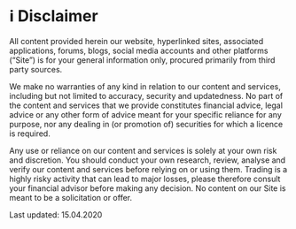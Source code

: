 # ℹ Disclaimer

All content provided herein our website, hyperlinked sites, associated applications, forums, blogs, social media accounts and other platforms (“Site”) is for your general information only, procured primarily from third party sources.&#x20;

We make no warranties of any kind in relation to our content and services, including but not limited to accuracy, security and updatedness. No part of the content and services that we provide constitutes financial advice, legal advice or any other form of advice meant for your specific reliance for any purpose, nor any dealing in (or promotion of) securities for which a licence is required.&#x20;

Any use or reliance on our content and services is solely at your own risk and discretion. You should conduct your own research, review, analyse and verify our content and services before relying on or using them. Trading is a highly risky activity that can lead to major losses, please therefore consult your financial advisor before making any decision. No content on our Site is meant to be a solicitation or offer.



Last updated: 15.04.2020

